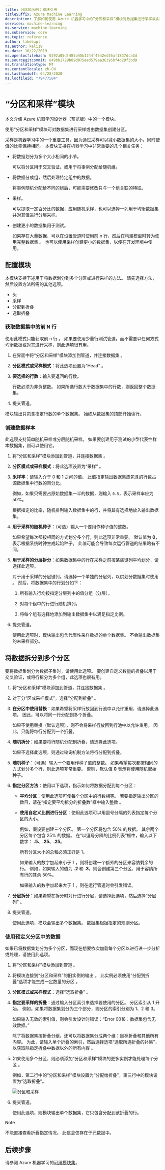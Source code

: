 ```yaml
---
title: 分区和示例：模块引用
titleSuffix: Azure Machine Learning
description: 了解如何使用 Azure 机器学习中的“分区和采样”模块对数据集进行采样或由数据集创建分区。
services: machine-learning
ms.service: machine-learning
ms.subservice: core
ms.topic: reference
author: likebupt
ms.author: keli19
ms.date: 10/22/2019
ms.openlocfilehash: 0392a05df485b45b1244f4542ed55af1837dca3d
ms.sourcegitcommit: 849bb1729b89d075eed579aa36395bf4d29f3bd9
ms.translationtype: MT
ms.contentlocale: zh-CN
ms.lasthandoff: 04/28/2020
ms.locfileid: "79477504"
---
```

# <a name="partition-and-sample-module"></a>“分区和采样”模块

本文介绍 Azure 机器学习设计器（预览版）中的一个模块。

使用“分区和采样”模块可对数据集进行采样或由数据集创建分区。

采样是机器学习中的一个重要工具，因为通过采样可以减小数据集的大小，同时使值的比率保持相同。 本模块支持在机器学习中非常重要的几个相关任务： 

- 将数据划分为多个大小相同的小节。 

  可以将分区用于交叉验证，或用于将事例分配给随机组。

- 将数据分成组，然后处理特定组中的数据。 

  将事例随机分配给不同的组后，可能需要修改只与一个组关联的特征。

- 采样。 

  可以提取一定百分比的数据，应用随机采样，也可以选择一列用于均衡数据集并对其值进行分层采样。

- 创建更小的数据集用于测试。 

  如果存在大量数据，可以在设置管道时使用前 n 行，然后在构建模型时转为使用完整数据集  。 也可以使用采样创建更小的数据集，以便在开发环境中使用。

## <a name="configure-the-module"></a>配置模块

本模块支持下述用于将数据划分到多个分区或进行采样的方法。 请先选择方法，然后设置方法所需的其他选项。

- 头
- 采样
- 分配到折叠
- 选取折叠

### <a name="get-top-n-rows-from-a-dataset"></a>获取数据集中的前 N 行

使用此模式只能获取前 n 行  。 如果要使用少量行测试管道，而不需要以任何方式均衡数据或对其进行采样，则此选项很有用。

1. 在界面中将“分区和采样”模块添加到管道，并连接数据集  。  

1. **分区模式或采样模式**：将此选项设置为“Head”  。

1. **要选择的行数**：输入要返回的行数。

   行数必须为非负整数。 如果所选行数大于数据集中的行数，则返回整个数据集。

1. 提交管道。

模块输出只包含指定行数的单个数据集。 始终从数据集的顶部开始读行。

### <a name="create-a-sample-of-data"></a>创建数据样本

此选项支持简单随机采样或分层随机采样。 如果要创建用于测试的小型代表性样本数据集，则可以使用它。

1. 将“分区和采样”模块添加到管道，并连接数据集  。

1. **分区模式或采样模式**：将此选项设置为“采样”  。

1. **采样率**：请输入介于 0 和 1 之间的值。 此值指定输出数据集应包含的行数占源数据集中行数的百分比。

   例如，如果只需要占原始数据集一半的数据，则输入 `0.5`，表示采样率应为 50%。

   根据指定的比率，随机排列输入数据集中的行，并将其有选择地放入输出数据集。

1. **用于采样的随机种子**：（可选）输入一个要用作种子值的整数。

   如果希望每次都按相同的方式划分多个行，则此选项非常重要。 默认值为 **0**，表示根据系统时钟生成起始种子。 此值可能会导致每次运行管道的结果略有不同。

1. **用于采样的分层拆分**：如果数据集中的行在采样之前按某些键列平均划分，请选择此选项。

   对于用于采样的分层键列，请选择一个单独的分层列，以供划分数据集时使用   。 然后，将数据集中的行划分如下：

   1. 所有输入行均按指定分层列中的值分组（分层）。

   1. 对每个组中的行进行随机排列。

   1. 将每个组有选择地添加到输出数据集中以满足指定比例。


1. 提交管道。

   使用此选项时，模块输出包含代表性采样数据的单个数据集。 不会输出数据集的未采样部分。 

## <a name="split-data-into-partitions"></a>将数据拆分到多个分区

要将数据集划分为数据子集时，请使用此选项。 要创建自定义数量的折叠以用于交叉验证，或将行拆分为多个组，此选项也很有用。

1. 将“分区和采样”模块添加到管道，并连接数据集  。

1. 对于分“区或采样模式”，选择“分配到折叠”   。

1. **在分区中使用替换**：如果希望将采样行放回到行池中以允许重用，请选择此选项。 因此，可以将同一行分配到多个折叠。

   如果不使用替换（默认选项），则不会将采样行放回到行池中以允许重用。 因此，只能将每行分配到一个折叠。

1. **随机拆分**：如果要将行随机分配到折叠，请选择此选项。

   如果不选择此选项，则通过轮询机制方法将行分配到折叠。

1. **随机种子**：（可选）输入一个要用作种子值的整数。 如果希望每次都按相同的方式划分多个行，则此选项非常重要。 否则，默认值 **0** 表示将使用随机起始种子。

1. **指定分区方法**：使用以下选项，指示如何将数据分配到每个分区：

   - **平均分区**：使用此选项可使每个分区中的行数相等。 若要指定输出分区的数目，请在“指定要平均拆分的折叠数”框中输入整数  。

   - **使用自定义比例进行分区**：使用此选项可以用逗号分隔的列表指定每个分区的大小。

     例如，假设要创建三个分区。 第一个分区将包含 50% 的数据。 其余两个分区每个包含 25% 的数据。 在“以逗号分隔的比例列表”框中，输入以下数字： **.5、.25、.25**。 

     所有分区大小的总和必须正好是 1。

     如果输入的数字加起来小于 1  ，则将创建一个额外的分区来容纳剩余的行。 例如，如果输入的值为 **.2** 和 **.3**，则会创建第三个分区，用于容纳所有行的其余 50%。
     
     如果输入的数字加起来大于 1  ，则在运行管道时会引发错误。

1. **分层拆分**：如果希望在拆分时对行进行分层，请选择此选项，然后选择“分层列”  。

1. 提交管道。

   使用此选项，模块会输出多个数据集。 数据集根据指定的规则分区。

### <a name="use-data-from-a-predefined-partition"></a>使用预定义分区中的数据  

如果已将数据集划分为多个分区，而现在想要依次加载每个分区以进行进一步分析或处理，请使用此选项。

1. 将“分区和采样”模块添加到管道  。

1. 将模块连接到“分区和采样”的旧实例的输出  。 此实例必须使用“分配到折叠”选项才能生成一定数量的分区  。

1. **分区模式或采样模式**：选择“选取折叠”  。

1. **指定要采样的折叠**：通过输入分区索引来选择要使用的分区。 分区索引从 1 开始。 例如，如果将数据集划分为三个部分，则分区的索引分别为 1、2 和 3。

   如果输入无效的索引值，则会引发设计时错误：“Error 0018：数据集包含无效数据。”

   除了将数据集按折叠分组，还可以将数据集分成两个组：目标折叠和其他所有内容。 为此，请输入单个折叠的索引，然后选择选项“选取所选折叠的补集”，以获取除指定折叠中数据以外的所有内容  。

1. 如果使用多个分区，则必须添加“分区和采样”模块的更多实例才能处理每个分区  。

   例如，第二行中的“分区和采样”模块设置为“分配给折叠”，第三行中的模块设置为“选取折叠”。      

   ![分区和采样](./media/module/partition-and-sample.png)

1. 提交管道。

   使用此选项，则模块输出单个数据集，它只包含分配到该折叠的行。

> [!NOTE]
>  不能直接查看折叠指定情况。 此信息仅存在于元数据中。

## <a name="next-steps"></a>后续步骤

请参阅 Azure 机器学习的[可用模块集](module-reference.md)。 